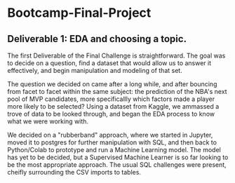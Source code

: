 # Bootcamp-Final-Project


## Deliverable 1: EDA and choosing a topic.

The first Deliverable of the Final Challenge is straightforward. The goal was to decide on a question, find a dataset that would allow us to answer it effectively, and begin manipulation and modeling of that set. 

The question we decided on came after a long while, and after bouncing from facet to facet within the same subject: the prediction of the NBA's next pool of MVP candidates, more specificallly which factors made a player more likely to be selected? Using a dataset from Kaggle, we ammassed a trove of data to be looked through, and began the EDA process to know what we were working with.

We decided on a "rubberband" approach, where we started in Jupyter, moved it to postgres for further manipulation with SQL, and then back to Python/Colab to prototype and run a Machine Learning model. The model has yet to be decided, but a Supervised Machine Learner is so far looking to be the most appropriate approach. The usual SQL challenges were present, cheifly surrounding the CSV imports to tables. 
